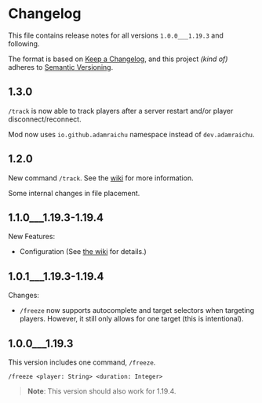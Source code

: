 # Changelog

This file contains release notes for all versions `1.0.0___1.19.3` and following.

The format is based on [Keep a Changelog](https://keepachangelog.com/en/1.0.0/),
and this project _(kind of)_ adheres to [Semantic Versioning](https://semver.org/spec/v2.0.0.html).

## 1.3.0

`/track` is now able to track players after a server restart and/or player disconnect/reconnect.

Mod now uses `io.github.adamraichu` namespace instead of `dev.adamraichu`.

## 1.2.0

New command `/track`. See the [wiki][wiki] for more information.

Some internal changes in file placement.

## 1.1.0\_\_\_1.19.3-1.19.4

New Features:

- Configuration (See [the wiki][wiki] for details.)

## 1.0.1\_\_\_1.19.3-1.19.4

Changes:

- `/freeze` now supports autocomplete and target selectors when targeting players. However, it still only allows for one target (this is intentional).

## 1.0.0\_\_\_1.19.3

This version includes one command, `/freeze`.

`/freeze <player: String> <duration: Integer>`

> **Note**: This version should also work for 1.19.4.

[wiki]: https://github.com/AdamRaichu/server-side-commands/wiki
